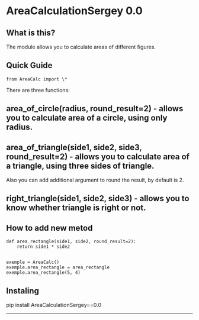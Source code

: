 # AreaCalculationSergey 0.0

## What is this?

The module allows you to calculate areas of different figures.

## Quick Guide
```
from AreaCalc import \*
```
There are three functions:

## area_of_circle(radius, round_result=2) - allows you to calculate area of a circle, using only radius.

## area_of_triangle(side1, side2, side3, round_result=2) - allows you to calculate area of a triangle, using three sides of triangle.

Also you can add additional argument to round the result, by default is 2.

## right_triangle(side1, side2, side3) - allows you to know whether triangle is right or not.

## How to add new metod
```
def area_rectangle(side1, side2, round_result=2):
    return side1 * side2


exemple = AreaCalc()
exemple.area_rectangle = area_rectangle
exemple.area_rectangle(5, 4)
```

## Instaling

pip install AreaCalculationSergey==0.0

---

